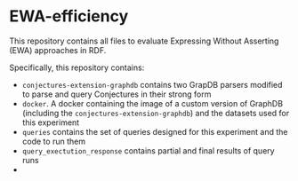 # EWA-efficiency

This repository contains all files to evaluate Expressing Without Asserting (EWA) approaches in RDF. 

Specifically, this repository contains:
- ```conjectures-extension-graphdb``` contains two GrapDB parsers modified to parse and query Conjectures in their strong form 
- ```docker```. A docker containing the image of a custom version of GraphDB (including the ```conjectures-extension-graphdb```) and the datasets used for this experiment 
- ```queries``` contains the set of queries designed for this experiment and the code to run them  
- ```query_exectution_response``` contains partial and final results of query runs
- 
